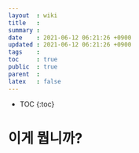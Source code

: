 ```yaml
---
layout  : wiki
title   : 
summary : 
date    : 2021-06-12 06:21:26 +0900
updated : 2021-06-12 06:21:26 +0900
tags    : 
toc     : true
public  : true
parent  : 
latex   : false
---
```

* TOC
{:toc}

# 이게 뭡니까? 
